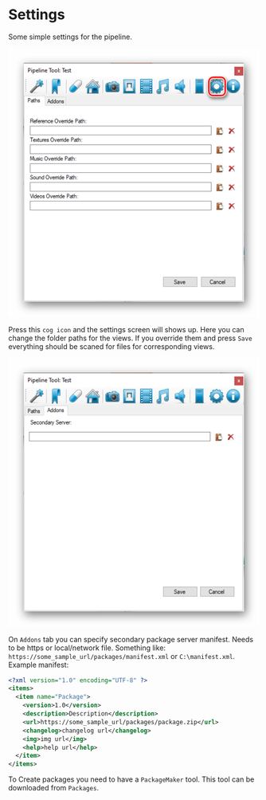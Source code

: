 # Settings

Some simple settings for the pipeline.

![github pages](_images/19.png)

Press this `cog icon` and the settings screen will shows up.
Here you can change the folder paths for the views.
If you override them and press `Save` everything should be scaned for files for corresponding views.

![github pages](_images/20.png)

On `Addons` tab you can specify secondary package server manifest. Needs to be https or local/network file.
Something like: `https://some_sample_url/packages/manifest.xml` or `C:\manifest.xml`.
Example manifest:

```xml
<?xml version="1.0" encoding="UTF-8" ?> 
<items>
  <item name="Package">
    <version>1.0</version>   
    <description>Description</description>
    <url>https://some_sample_url/packages/package.zip</url> 
    <changelog>changelog url</changelog> 
    <img>img url</img>
    <help>help url</help>
  </item> 
</items>
```

To Create packages you need to have a `PackageMaker` tool. This tool can be downloaded from `Packages`.